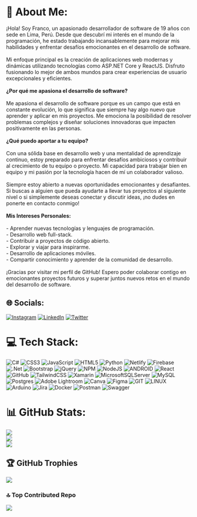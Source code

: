 # 💫 About Me:
¡Hola! Soy Franco, un apasionado desarrollador de software de 19 años con sede en Lima, Perú. Desde que descubrí mi interés en el mundo de la programación, he estado trabajando incansablemente para mejorar mis habilidades y enfrentar desafíos emocionantes en el desarrollo de software.<br><br>Mi enfoque principal es la creación de aplicaciones web modernas y dinámicas utilizando tecnologías como ASP.NET Core y ReactJS. Disfruto fusionando lo mejor de ambos mundos para crear experiencias de usuario excepcionales y eficientes.<br><br>**¿Por qué me apasiona el desarrollo de software?**<br><br>Me apasiona el desarrollo de software porque es un campo que está en constante evolución, lo que significa que siempre hay algo nuevo que aprender y aplicar en mis proyectos. Me emociona la posibilidad de resolver problemas complejos y diseñar soluciones innovadoras que impacten positivamente en las personas.<br><br>**¿Qué puedo aportar a tu equipo?**<br><br>Con una sólida base en desarrollo web y una mentalidad de aprendizaje continuo, estoy preparado para enfrentar desafíos ambiciosos y contribuir al crecimiento de tu equipo o proyecto. Mi capacidad para trabajar bien en equipo y mi pasión por la tecnología hacen de mí un colaborador valioso.<br><br>Siempre estoy abierto a nuevas oportunidades emocionantes y desafiantes. Si buscas a alguien que pueda ayudarte a llevar tus proyectos al siguiente nivel o si simplemente deseas conectar y discutir ideas, ¡no dudes en ponerte en contacto conmigo!<br><br>**Mis Intereses Personales:**<br><br>- Aprender nuevas tecnologías y lenguajes de programación.<br>- Desarrollo web full-stack.<br>- Contribuir a proyectos de código abierto.<br>- Explorar y viajar para inspirarme.<br>- Desarrollo de aplicaciones móviles.<br>- Compartir conocimiento y aprender de la comunidad de desarrollo.<br><br>¡Gracias por visitar mi perfil de GitHub! Espero poder colaborar contigo en emocionantes proyectos futuros y superar juntos nuevos retos en el mundo del desarrollo de software.<br>


## 🌐 Socials:
[![Instagram](https://img.shields.io/badge/Instagram-%23E4405F.svg?logo=Instagram&logoColor=white)](https://instagram.com/franco.edson_) [![LinkedIn](https://img.shields.io/badge/LinkedIn-%230077B5.svg?logo=linkedin&logoColor=white)](https://linkedin.com/in/franco-mariño-2a289620a/) [![Twitter](https://img.shields.io/badge/Twitter-%231DA1F2.svg?logo=Twitter&logoColor=white)](https://twitter.com/@francoedson_) 

# 💻 Tech Stack:
![C#](https://img.shields.io/badge/c%23-%23239120.svg?style=for-the-badge&logo=c-sharp&logoColor=white) ![CSS3](https://img.shields.io/badge/css3-%231572B6.svg?style=for-the-badge&logo=css3&logoColor=white) ![JavaScript](https://img.shields.io/badge/javascript-%23323330.svg?style=for-the-badge&logo=javascript&logoColor=%23F7DF1E) ![HTML5](https://img.shields.io/badge/html5-%23E34F26.svg?style=for-the-badge&logo=html5&logoColor=white) ![Python](https://img.shields.io/badge/python-3670A0?style=for-the-badge&logo=python&logoColor=ffdd54) ![Netlify](https://img.shields.io/badge/netlify-%23000000.svg?style=for-the-badge&logo=netlify&logoColor=#00C7B7) ![Firebase](https://img.shields.io/badge/firebase-%23039BE5.svg?style=for-the-badge&logo=firebase) ![.Net](https://img.shields.io/badge/.NET-5C2D91?style=for-the-badge&logo=.net&logoColor=white) ![Bootstrap](https://img.shields.io/badge/bootstrap-%23563D7C.svg?style=for-the-badge&logo=bootstrap&logoColor=white) ![jQuery](https://img.shields.io/badge/jquery-%230769AD.svg?style=for-the-badge&logo=jquery&logoColor=white) ![NPM](https://img.shields.io/badge/NPM-%23000000.svg?style=for-the-badge&logo=npm&logoColor=white) ![NodeJS](https://img.shields.io/badge/node.js-6DA55F?style=for-the-badge&logo=node.js&logoColor=white) ![ANDROID](https://img.shields.io/badge/android-%2320232a.svg?style=for-the-badge&logo=android&logoColor=%a4c639) ![React](https://img.shields.io/badge/react-%2320232a.svg?style=for-the-badge&logo=react&logoColor=%2361DAFB) ![GitHub](https://img.shields.io/badge/GitHub-%23121011.svg?style=for-the-badge&logo=github&logoColor=white) ![TailwindCSS](https://img.shields.io/badge/tailwindcss-%2338B2AC.svg?style=for-the-badge&logo=tailwind-css&logoColor=white) ![Xamarin](https://img.shields.io/badge/Xamarin-3199DC?style=for-the-badge&logo=xamarin&logoColor=white) ![MicrosoftSQLServer](https://img.shields.io/badge/Microsoft%20SQL%20Sever-CC2927?style=for-the-badge&logo=microsoft%20sql%20server&logoColor=white) ![MySQL](https://img.shields.io/badge/mysql-%2300f.svg?style=for-the-badge&logo=mysql&logoColor=white) ![Postgres](https://img.shields.io/badge/postgres-%23316192.svg?style=for-the-badge&logo=postgresql&logoColor=white) ![Adobe Lightroom](https://img.shields.io/badge/Adobe%20Lightroom-31A8FF.svg?style=for-the-badge&logo=Adobe%20Lightroom&logoColor=white) ![Canva](https://img.shields.io/badge/Canva-%2300C4CC.svg?style=for-the-badge&logo=Canva&logoColor=white) 	![Figma](https://img.shields.io/badge/figma-%23F24E1E.svg?style=for-the-badge&logo=figma&logoColor=white) ![GIT](https://img.shields.io/badge/Git-fc6d26?style=for-the-badge&logo=git&logoColor=white) ![LINUX](https://img.shields.io/badge/Linux-FCC624?style=for-the-badge&logo=linux&logoColor=black) ![Arduino](https://img.shields.io/badge/-Arduino-00979D?style=for-the-badge&logo=Arduino&logoColor=white) ![Jira](https://img.shields.io/badge/jira-%230A0FFF.svg?style=for-the-badge&logo=jira&logoColor=white) ![Docker](https://img.shields.io/badge/docker-%230db7ed.svg?style=for-the-badge&logo=docker&logoColor=white) ![Postman](https://img.shields.io/badge/Postman-FF6C37?style=for-the-badge&logo=postman&logoColor=white) ![Swagger](https://img.shields.io/badge/-Swagger-%23Clojure?style=for-the-badge&logo=swagger&logoColor=white)
# 📊 GitHub Stats:
![](https://github-readme-stats.vercel.app/api?username=francoedson&theme=tokyonight&hide_border=false&include_all_commits=false&count_private=false)<br/>
![](https://github-readme-streak-stats.herokuapp.com/?user=francoedson&theme=tokyonight&hide_border=false)<br/>
![](https://github-readme-stats.vercel.app/api/top-langs/?username=francoedson&theme=tokyonight&hide_border=false&include_all_commits=false&count_private=false&layout=compact)

## 🏆 GitHub Trophies
![](https://github-profile-trophy.vercel.app/?username=francoedson&theme=tokyonight&no-frame=false&no-bg=true&margin-w=4)

### 🔝 Top Contributed Repo
![](https://github-contributor-stats.vercel.app/api?username=francoedson&limit=5&theme=tokyonight&combine_all_yearly_contributions=true)

<!-- Proudly created with GPRM ( https://gprm.itsvg.in ) -->
